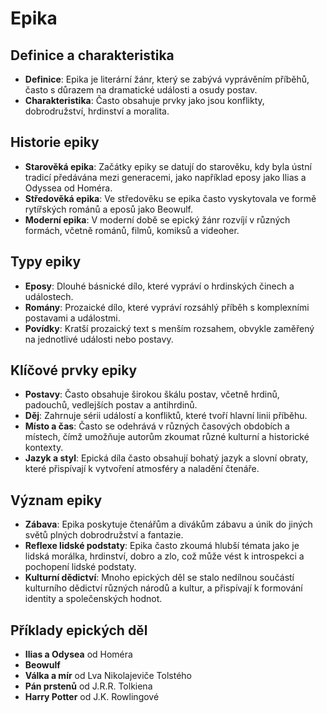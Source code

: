 # Epika

## Definice a charakteristika
- **Definice**: Epika je literární žánr, který se zabývá vyprávěním příběhů, často s důrazem na dramatické události a osudy postav.
- **Charakteristika**: Často obsahuje prvky jako jsou konflikty, dobrodružství, hrdinství a moralita.

## Historie epiky
- **Starověká epika**: Začátky epiky se datují do starověku, kdy byla ústní tradicí předávána mezi generacemi, jako například eposy jako Ilias a Odyssea od Homéra.
- **Středověká epika**: Ve středověku se epika často vyskytovala ve formě rytířských románů a eposů jako Beowulf.
- **Moderní epika**: V moderní době se epický žánr rozvíjí v různých formách, včetně románů, filmů, komiksů a videoher.

## Typy epiky
- **Eposy**: Dlouhé básnické dílo, které vypráví o hrdinských činech a událostech.
- **Romány**: Prozaické dílo, které vypráví rozsáhlý příběh s komplexními postavami a událostmi.
- **Povídky**: Kratší prozaický text s menším rozsahem, obvykle zaměřený na jednotlivé události nebo postavy.

## Klíčové prvky epiky
- **Postavy**: Často obsahuje širokou škálu postav, včetně hrdinů, padouchů, vedlejších postav a antihrdinů.
- **Děj**: Zahrnuje sérii událostí a konfliktů, které tvoří hlavní linii příběhu.
- **Místo a čas**: Často se odehrává v různých časových obdobích a místech, čímž umožňuje autorům zkoumat různé kulturní a historické kontexty.
- **Jazyk a styl**: Epická díla často obsahují bohatý jazyk a slovní obraty, které přispívají k vytvoření atmosféry a naladění čtenáře.

## Význam epiky
- **Zábava**: Epika poskytuje čtenářům a divákům zábavu a únik do jiných světů plných dobrodružství a fantazie.
- **Reflexe lidské podstaty**: Epika často zkoumá hlubší témata jako je lidská morálka, hrdinství, dobro a zlo, což může vést k introspekci a pochopení lidské podstaty.
- **Kulturní dědictví**: Mnoho epických děl se stalo nedílnou součástí kulturního dědictví různých národů a kultur, a přispívají k formování identity a společenských hodnot.

## Příklady epických děl
- **Ilias a Odysea** od Homéra
- **Beowulf**
- **Válka a mír** od Lva Nikolajeviče Tolstého
- **Pán prstenů** od J.R.R. Tolkiena
- **Harry Potter** od J.K. Rowlingové